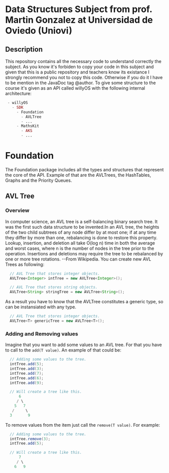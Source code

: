 # Data Structures Subject from prof. Martin Gonzalez at Universidad de Oviedo (Uniovi)

## Description 
This repository contains all the necessary code to understand correctly the subject. As you know it's forbiden to copy your code in this subject and given that this is a public repository and teachers know its existance I strongly recommend you not to copy this code. Otherwise if you do it I have to be mention in the JavaDoc tag @author.
To give some structure to the course it's given as an API called willyOS with the following internal architecture:
```php
 - willyOS
   - SDK
     - Foundation
       - AVLTree
       - ...
     - MathsKit
       - AKS
       - ...
```
# Foundation
The Foundation package includes all the types and structures that represent the core of the API. Example of that are the AVLTrees, the HashTables, Graphs and the Priority Queues.
   
## AVL Tree
###  Overview
In computer science, an AVL tree is a self-balancing binary search tree. It was the first such data structure to be invented.In an AVL tree, the heights of the two child subtrees of any node differ by at most one; if at any time they differ by more than one, rebalancing is done to restore this property. Lookup, insertion, and deletion all take O(log n) time in both the average and worst cases, where n is the number of nodes in the tree prior to the operation. Insertions and deletions may require the tree to be rebalanced by one or more tree rotations. --From Wikipedia.
You can create new AVL Trees as following:
```JAVA
  // AVL Tree that stores integer objects.
  AVLTree<Integer> intTree = new AVLTree<Integer>();

  // AVL Tree that stores string objects.
  AVLTree<String> stringTree = new AVLTree<String>();
```
As a result you have to know that the AVLTree constitutes a generic type, so can be instansiated with any type.
```JAVA
  // AVL Tree that stores integer objects.
  AVLTree<T> genericTree = new AVLTree<T>();
```
    
###  Adding and Removing values
Imagine that you want to add some values to an AVL tree. For that you have to call to the ```add(T value)```. An example of that could be:
```JAVA
  // Adding some values to the tree.
  intTree.add(5);
  intTree.add(3);
  intTree.add(7);
  intTree.add(6);
  intTree.add(9);

  // Will create a tree like this.
      6
     / \
    5   7
   /     \
  3       9
```

To remove values from the item just call the ```remove(T value)```. For example:
```JAVA
  // Adding some values to the tree.
  intTree.remove(3);
  intTree.add(5);

  // Will create a tree like this.
      7
     / \
    6   9
```
